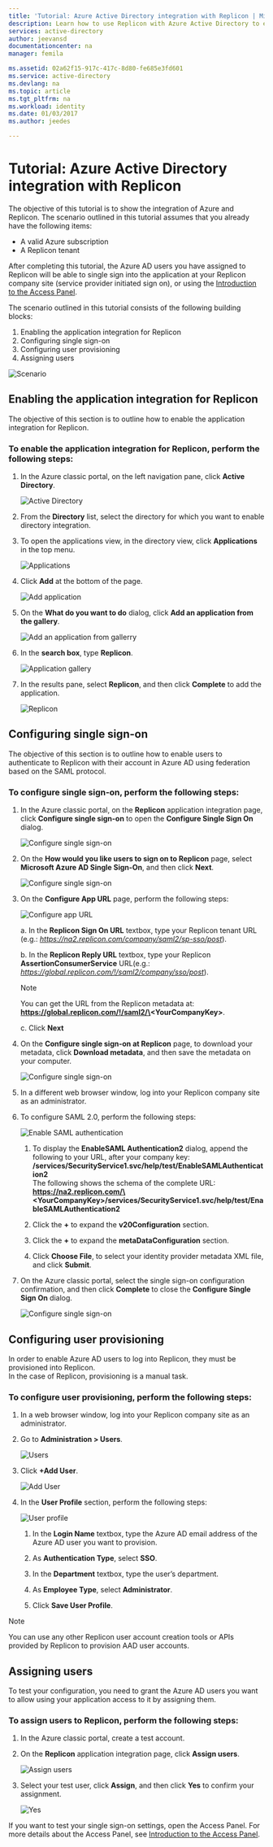 ```yaml
---
title: 'Tutorial: Azure Active Directory integration with Replicon | Microsoft Docs'
description: Learn how to use Replicon with Azure Active Directory to enable single sign-on, automated provisioning, and more!
services: active-directory
author: jeevansd
documentationcenter: na
manager: femila

ms.assetid: 02a62f15-917c-417c-8d80-fe685e3fd601
ms.service: active-directory
ms.devlang: na
ms.topic: article
ms.tgt_pltfrm: na
ms.workload: identity
ms.date: 01/03/2017
ms.author: jeedes

---
```

# Tutorial: Azure Active Directory integration with Replicon
The objective of this tutorial is to show the integration of Azure and Replicon. The scenario outlined in this tutorial assumes that you already have the following items:

* A valid Azure subscription
* A Replicon tenant

After completing this tutorial, the Azure AD users you have assigned to Replicon will be able to single sign into the application at your Replicon company site (service provider initiated sign on), or using the [Introduction to the Access Panel](active-directory-saas-access-panel-introduction.md).

The scenario outlined in this tutorial consists of the following building blocks:

1. Enabling the application integration for Replicon
2. Configuring single sign-on
3. Configuring user provisioning
4. Assigning users

![Scenario](./media/active-directory-saas-replicon-tutorial/IC777798.png "Scenario")

## Enabling the application integration for Replicon
The objective of this section is to outline how to enable the application integration for Replicon.

### To enable the application integration for Replicon, perform the following steps:
1. In the Azure classic portal, on the left navigation pane, click **Active Directory**.
   
    ![Active Directory](./media/active-directory-saas-replicon-tutorial/IC700993.png "Active Directory")

2. From the **Directory** list, select the directory for which you want to enable directory integration.

3. To open the applications view, in the directory view, click **Applications** in the top menu.
   
    ![Applications](./media/active-directory-saas-replicon-tutorial/IC700994.png "Applications")

4. Click **Add** at the bottom of the page.
   
    ![Add application](./media/active-directory-saas-replicon-tutorial/IC749321.png "Add application")

5. On the **What do you want to do** dialog, click **Add an application from the gallery**.
   
    ![Add an application from gallerry](./media/active-directory-saas-replicon-tutorial/IC749322.png "Add an application from gallerry")

6. In the **search box**, type **Replicon**.
   
    ![Application gallery](./media/active-directory-saas-replicon-tutorial/IC777799.png "Application gallery")

7. In the results pane, select **Replicon**, and then click **Complete** to add the application.
   
    ![Replicon](./media/active-directory-saas-replicon-tutorial/IC777800.png "Replicon")
   
## Configuring single sign-on

The objective of this section is to outline how to enable users to authenticate to Replicon with their account in Azure AD using federation based on the SAML protocol.

### To configure single sign-on, perform the following steps:
1. In the Azure classic portal, on the **Replicon** application integration page, click **Configure single sign-on** to open the **Configure Single Sign On** dialog.
   
    ![Configure single sign-on](./media/active-directory-saas-replicon-tutorial/IC777801.png "Configure single sign-on")

2. On the **How would you like users to sign on to Replicon** page, select **Microsoft Azure AD Single Sign-On**, and then click **Next**.
   
    ![Configure single sign-on](./media/active-directory-saas-replicon-tutorial/IC777802.png "Configure single sign-on")

3. On the **Configure App URL** page, perform the following steps:
   
    ![Configure app URL](./media/active-directory-saas-replicon-tutorial/IC777803.png "Configure app URL")
   
    a. In the **Replicon Sign On URL** textbox, type your Replicon tenant URL (e.g.: *https://na2.replicon.com/company/saml2/sp-sso/post*).

    b. In the **Replicon Reply URL** textbox, type your Replicon **AssertionConsumerService** URL(e.g.: *https://global.replicon.com/!/saml2/company/sso/post*).  
      
    > [!NOTE]
    > You can get the URL from the Replicon metadata at:
    > **https://global.replicon.com/!/saml2/\<YourCompanyKey\>**.
    > 
    > 
 
    c. Click **Next**

4. On the **Configure single sign-on at Replicon** page, to download your metadata, click **Download metadata**, and then save the metadata on your computer.
   
    ![Configure single sign-on](./media/active-directory-saas-replicon-tutorial/IC777804.png "Configure single sign-on")

5. In a different web browser window, log into your Replicon company site as an administrator.

6. To configure SAML 2.0, perform the following steps:
   
    ![Enable SAML authentication](./media/active-directory-saas-replicon-tutorial/IC777805.png "Enable SAML authentication")
   

   1. To display the **EnableSAML Authentication2** dialog, append the following to your URL, after your company key:  
      **/services/SecurityService1.svc/help/test/EnableSAMLAuthentication2**  
      The following shows the schema of the complete URL:  
      **https://na2.replicon.com/\<YourCompanyKey\>/services/SecurityService1.svc/help/test/EnableSAMLAuthentication2**

   2. Click the **+** to expand the **v20Configuration** section.

   3. Click the **+** to expand the **metaDataConfiguration** section.

   4. Click **Choose File**, to select your identity provider metadata XML file, and click **Submit**.

7. On the Azure classic portal, select the single sign-on configuration confirmation, and then click **Complete** to close the **Configure Single Sign On** dialog.
   
    ![Configure single sign-on](./media/active-directory-saas-replicon-tutorial/IC778418.png "Configure single sign-on")
   
## Configuring user provisioning

In order to enable Azure AD users to log into Replicon, they must be provisioned into Replicon.  
In the case of Replicon, provisioning is a manual task.

### To configure user provisioning, perform the following steps:
1. In a web browser window, log into your Replicon company site as an administrator.

2. Go to **Administration \> Users**.
   
    ![Users](./media/active-directory-saas-replicon-tutorial/IC777806.png "Users")

3. Click **+Add User**.
   
    ![Add User](./media/active-directory-saas-replicon-tutorial/IC777807.png "Add User")

4. In the **User Profile** section, perform the following steps:
   
    ![User profile](./media/active-directory-saas-replicon-tutorial/IC777808.png "User profile")
   
    1. In the **Login Name** textbox, type the Azure AD email address of the Azure AD user you want to provision.

    2. As **Authentication Type**, select **SSO**.

    3. In the **Department** textbox, type the user’s department.

    4. As **Employee Type**, select **Administrator**.

    5. Click **Save User Profile**.

> [!NOTE]
> You can use any other Replicon user account creation tools or APIs provided by Replicon to provision AAD user accounts.
> 
> 

## Assigning users
To test your configuration, you need to grant the Azure AD users you want to allow using your application access to it by assigning them.

### To assign users to Replicon, perform the following steps:
1. In the Azure classic portal, create a test account.

2. On the **Replicon** application integration page, click **Assign users**.
   
    ![Assign users](./media/active-directory-saas-replicon-tutorial/IC777809.png "Assign users")

3. Select your test user, click **Assign**, and then click **Yes** to confirm your assignment.
   
    ![Yes](./media/active-directory-saas-replicon-tutorial/IC767830.png "Yes")

If you want to test your single sign-on settings, open the Access Panel. For more details about the Access Panel, see [Introduction to the Access Panel](active-directory-saas-access-panel-introduction.md).

